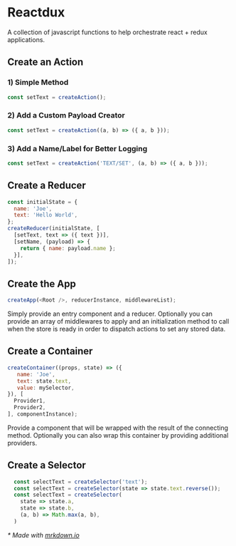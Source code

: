 # Reactdux

A collection of javascript functions to help orchestrate react + redux applications.


## Create an Action

### 1) Simple Method

```js
const setText = createAction();
```

### 2) Add a Custom Payload Creator

```js
const setText = createAction((a, b) => ({ a, b }));
```

### 3) Add a Name/Label for Better Logging

```js
const setText = createAction('TEXT/SET', (a, b) => ({ a, b }));
```

## Create a Reducer

```js
const initialState = {
  name: 'Joe',
  text: 'Hello World',
};
createReducer(initialState, [
  [setText, text => ({ text })],
  [setName, (payload) => {
    return { name: payload.name };
  }],
]);
```

## Create the App

```js
createApp(<Root />, reducerInstance, middlewareList);
```

Simply provide an entry component and a reducer. Optionally you can provide an array of middlewares to apply and an initialization method to call when the store is ready in order to dispatch actions to set any stored data.


## Create a Container

```js
createContainer((props, state) => ({
   name: 'Joe',
   text: state.text,
   value: mySelector,
}), [
  Provider1,
  Provider2,
], componentInstance);
```

Provide a component that will be wrapped with the result of the connecting method. Optionally you can also wrap this container by providing additional providers.


## Create a Selector

```js
  const selectText = createSelector('text');
  const selectText = createSelector(state => state.text.reverse());
  const selectText = createSelector(
    state => state.a,
    state => state.b,
    (a, b) => Math.max(a, b),
  )
```


*\* Made with [mrkdown.io](http://mrkdown.io)*
